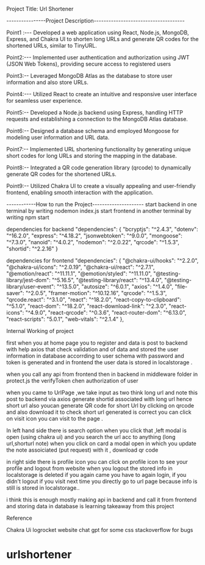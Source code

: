 Project Title: Url Shortener

----------------Project Description-------------------------------------

Point1 :---
Developed a web application using React, Node.js, MongoDB, Express, and Chakra UI to shorten long URLs and generate QR codes for the shortened URLs, similar to TinyURL.

Point2:---
Implemented user authentication and authorization using JWT (JSON Web Tokens), providing secure access to registered users

Point3:--
Leveraged MongoDB Atlas as the database to store user information and also store URLs.

Point4:---
Utilized React to create an intuitive and responsive user interface for seamless user experience.

Point5:--
Developed a Node.js backend using Express, handling HTTP requests and establishing a connection to the MongoDB Atlas database.

Point6:-- 
Designed a database schema and employed Mongoose for modeling user information and URL data.

Point7:--
Implemented URL shortening functionality by generating unique short codes for long URLs and storing the mapping in the database.

Point8:--
Integrated a QR code generation library (qrcode) to dynamically generate QR codes for the shortened URLs.

Point9:--
Utilized Chakra UI to create a visually appealing and user-friendly frontend, enabling smooth interaction with the application.

------------How to run the Project---------------------
start backend in one terminal by writing    nodemon index.js
start frontend in another terminal by writing     npm start

dependencies for backend
"dependencies": {
    "bcryptjs": "^2.4.3",
    "dotenv": "^16.2.0",
    "express": "^4.18.2",
    "jsonwebtoken": "^9.0.0",
    "mongoose": "^7.3.0",
    "nanoid": "^4.0.2",
    "nodemon": "^2.0.22",
    "qrcode": "^1.5.3",
    "shortid": "^2.2.16"
  }

  dependencies for frontend
   "dependencies": {
    "@chakra-ui/hooks": "^2.2.0",
    "@chakra-ui/icons": "^2.0.19",
    "@chakra-ui/react": "^2.7.1",
    "@emotion/react": "^11.11.1",
    "@emotion/styled": "^11.11.0",
    "@testing-library/jest-dom": "^5.16.5",
    "@testing-library/react": "^13.4.0",
    "@testing-library/user-event": "^13.5.0",
    "autosize": "^6.0.1",
    "axios": "^1.4.0",
    "file-saver": "^2.0.5",
    "framer-motion": "^10.12.16",
    "qrcode": "^1.5.3",
    "qrcode.react": "^3.1.0",
    "react": "^18.2.0",
    "react-copy-to-clipboard": "^5.1.0",
    "react-dom": "^18.2.0",
    "react-download-link": "^2.3.0",
    "react-icons": "^4.9.0",
    "react-qrcode": "^0.3.6",
    "react-router-dom": "^6.13.0",
    "react-scripts": "5.0.1",
    "web-vitals": "^2.1.4"
  },


Internal Working of project

first when you at home page you to register and data is post to backend with help axios that check validation and of data and stored the user information in database accorrding to user schema with password  and token is generated and in frontend the user data is stored in localstorage .

when you call any api from frontend then in backend in middleware folder in protect.js the verifyToken chen authorization of user 

when you came to UrlPage ,we take input as two think long url and note this post to backend via axios generate shortid associated with long url hence short url also youcan generate QR code for short Url by clicking on qrcode and also download it to check short url generated is correct you can click on visit icon you can visit to the page .

In left hand side there is search option when you click that ,left modal is open (using chakra ui) and you search the url acc to anything (long url,shorturl note) when you click on card a modal open in which you update the note assoiciated (put request)  with it , download qr code  

in right side there is profile icon you can click on profile icon to see your profile and logout from website when you logout the stored info in localstorage is deleted if you again came you have to again login, if you didn't logout if you visit next time you directly go to url page because info is still is stored in localstorage..


i think this is enough mostly making api in backend and call it from frontend and storing data in database is learning takeaway from this project


Reference 

Chakra Ui 
logrocket website
chat gpt for some css
stackoverflow for bugs
# urlshortener
